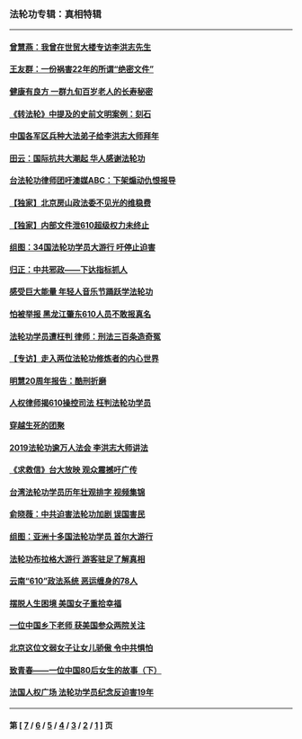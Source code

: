 ### 法轮功专辑：真相特辑
---
#### [曾慧燕：我曾在世贸大楼专访李洪志先生](../../pages/nf4389/n12898729.md?06050430) 
#### [王友群：一份祸害22年的所谓“绝密文件”](../../pages/nf4389/n12871750.md?06050430) 
#### [健康有良方 一群九旬百岁老人的长寿秘密](../../pages/nf4389/n12847475.md?06050430) 
#### [《转法轮》中提及的史前文明案例：刻石](../../pages/nf4389/n12758577.md?06050430) 
#### [中国各军区兵种大法弟子给李洪志大师拜年](../../pages/nf4389/n12750047.md?06050430) 
#### [田云：国际抗共大潮起 华人感谢法轮功](../../pages/nf4389/n12357708.md?06050430) 
#### [台法轮功律师团吁澳媒ABC：下架煽动仇恨报导](../../pages/nf4389/n12279917.md?06050430) 
#### [【独家】北京房山政法委不见光的维稳费](../../pages/nf4389/n12031979.md?06050430) 
#### [【独家】内部文件泄610超级权力未终止](../../pages/nf4389/n12023895.md?06050430) 
#### [组图：34国法轮功学员大游行 吁停止迫害](../../pages/nf4389/n11492658.md?06050430) 
#### [归正：中共邪政——下达指标抓人](../../pages/nf4389/n11474770.md?06050430) 
#### [感受巨大能量 年轻人音乐节踊跃学法轮功](../../pages/nf4389/n11441981.md?06050430) 
#### [怕被举报 黑龙江肇东610人员不敢报真名](../../pages/nf4389/n11436499.md?06050430) 
#### [法轮功学员遭枉判 律师：刑法三百条造奇冤](../../pages/nf4389/n11433943.md?06050430) 
#### [【专访】走入两位法轮功修炼者的内心世界](../../pages/nf4389/n11415623.md?06050430) 
#### [明慧20周年报告：酷刑折磨](../../pages/nf4389/n11387954.md?06050430) 
#### [人权律师揭610操控司法 枉判法轮功学员](../../pages/nf4389/n11313370.md?06050430) 
#### [穿越生死的团聚](../../pages/nf4389/n11258922.md?06050430) 
#### [2019法轮功逾万人法会 李洪志大师讲法](../../pages/nf4389/n11265303.md?06050430) 
#### [《求救信》台大放映 观众震撼吁广传](../../pages/nf4389/n10922251.md?06050430) 
#### [台湾法轮功学员历年壮观排字 视频集锦](../../pages/nf4389/n10878789.md?06050430) 
#### [俞晓薇：中共迫害法轮功加剧 误国害民](../../pages/nf4389/n10859260.md?06050430) 
#### [组图：亚洲十多国法轮功学员 首尔大游行](../../pages/nf4389/n10781149.md?06050430) 
#### [法轮功布拉格大游行 游客驻足了解真相](../../pages/nf4389/n10749360.md?06050430) 
#### [云南“610”政法系统 恶运缠身的78人](../../pages/nf4389/n10747534.md?06050430) 
#### [摆脱人生困境 美国女子重拾幸福](../../pages/nf4389/n10688678.md?06050430) 
#### [一位中国乡下老师 获美国参众两院关注](../../pages/nf4389/n10683927.md?06050430) 
#### [北京这位文弱女子让女儿骄傲 令中共惧怕](../../pages/nf4389/n10668341.md?06050430) 
#### [致青春——一位中国80后女生的故事（下）](../../pages/nf4389/n10642721.md?06050430) 
#### [法国人权广场 法轮功学员纪念反迫害19年](../../pages/nf4389/n10586601.md?06050430) 

---
#### 第 [ [7](./7.md?06050430) / [6](./6.md?06050430) / [5](./5.md?06050430) / [4](./4.md?06050430) / [3](./3.md?06050430) / [2](./2.md?06050430) / [1](./1.md?06050430) ] 页
